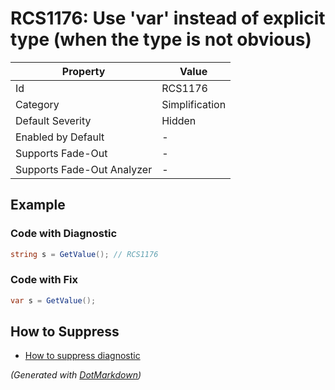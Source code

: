 # RCS1176: Use 'var' instead of explicit type \(when the type is not obvious\)

| Property                    | Value          |
| --------------------------- | -------------- |
| Id                          | RCS1176        |
| Category                    | Simplification |
| Default Severity            | Hidden         |
| Enabled by Default          | \-             |
| Supports Fade\-Out          | \-             |
| Supports Fade\-Out Analyzer | \-             |

## Example

### Code with Diagnostic

```csharp
string s = GetValue(); // RCS1176
```

### Code with Fix

```csharp
var s = GetValue();
```

## How to Suppress

* [How to suppress diagnostic](../HowToConfigureAnalyzers#HowToSupressDiagnostic.md)

*\(Generated with [DotMarkdown](http://github.com/JosefPihrt/DotMarkdown)\)*